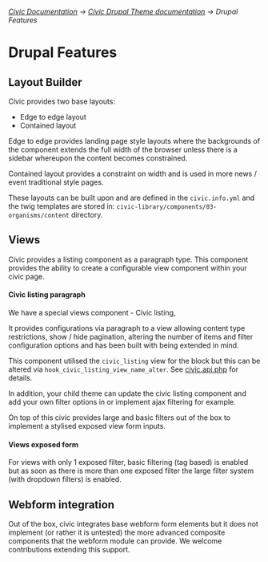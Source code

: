 _[Civic Documentation](../README.md) &#8594; [Civic Drupal Theme documentation](introduction.md)  &#8594; Drupal Features_

# Drupal Features

## Layout Builder

Civic provides two base layouts:
- Edge to edge layout
- Contained layout

Edge to edge provides landing page style layouts where the backgrounds of the component extends the full width of the
browser unless there is a sidebar whereupon the content becomes constrained.

Contained layout provides a constraint on width and is used in more news / event traditional style pages.

These layouts can be built upon and are defined in the `civic.info.yml` and the twig templates are stored in:
`civic-library/components/03-organisms/content` directory.

## Views

Civic provides a listing component as a paragraph type. This component provides the ability to create a configurable
view component within your civic page.

#### Civic listing paragraph

We have a special views component - Civic listing,

It provides configurations via paragraph to a view allowing content type restrictions, show / hide pagination,
altering the number of items and filter configuration options and has been built with being extended in mind.

This component utilised the `civic_listing` view for the block but this can be altered via `hook_civic_listing_view_name_alter`.
See [civic.api.php](../civic.api.php) for details.

In addition, your child theme can update the civic listing component and add your own filter options in or implement
ajax filtering for example.

On top of this civic provides large and basic filters out of the box to implement a stylised exposed view form inputs.

#### Views exposed form

For views with only 1 exposed filter, basic filtering (tag based) is enabled but as soon as there is more than one
exposed filter the large filter system (with dropdown filters) is enabled.


## Webform integration

Out of the box, civic integrates base webform form elements but it does not implement (or rather it is untested) the
more advanced composite components that the webform module can provide.
We welcome contributions extending this support.
